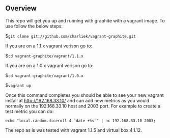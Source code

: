 Overview
--------
This repo will get you up and running with graphite with a vagrant image. To use follow the below steps:

$`git clone git://github.com/charliek/vagrant-graphite.git`

If you are on a 1.1.x vagrant verison go to:

$`cd vagrant-graphite/vagrant/1.1.x`

If you are on a 1.0.x vagrant verison go to:

$`cd vagrant-graphite/vagrant/1.0.x`

$`vagrant up`

Once this command completes you should be able to see your new vagrant install at http://192.168.33.10/ and can add new metrics as you would normally on the 192.168.33.10 host and 2003 port. For example to create a test metric you can do:

```
echo "local.random.diceroll 4 `date +%s`" | nc 192.168.33.10 2003;
```
The repo as is was tested with vagrant 1.1.5 and virtual box 4.1.12.

